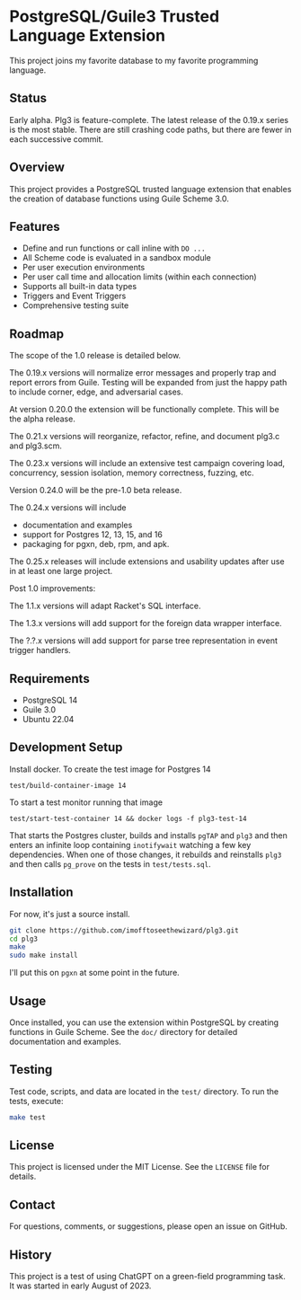# PostgreSQL/Guile3 Trusted Language Extension

This project joins my favorite database to my favorite programming
language.

## Status

Early alpha. Plg3 is feature-complete. The latest release of the
0.19.x series is the most stable. There are still crashing code paths,
but there are fewer in each successive commit.

## Overview

This project provides a PostgreSQL trusted language extension that
enables the creation of database functions using Guile Scheme 3.0.

## Features

- Define and run functions or call inline with `DO ...`
- All Scheme code is evaluated in a sandbox module
- Per user execution environments
- Per user call time and allocation limits (within each connection)
- Supports all built-in data types
- Triggers and Event Triggers
- Comprehensive testing suite

## Roadmap

The scope of the 1.0 release is detailed below.

The 0.19.x versions will normalize error messages and properly trap
and report errors from Guile. Testing will be expanded from just the
happy path to include corner, edge, and adversarial cases.

At version 0.20.0 the extension will be functionally complete. This
will be the alpha release.

The 0.21.x versions will reorganize, refactor, refine, and document
plg3.c and plg3.scm.

The 0.23.x versions will include an extensive test campaign covering
load, concurrency, session isolation, memory correctness, fuzzing,
etc.

Version 0.24.0 will be the pre-1.0 beta release.

The 0.24.x versions will include

- documentation and examples
- support for Postgres 12, 13, 15, and 16
- packaging for pgxn, deb, rpm, and apk.

The 0.25.x releases will include extensions and usability updates
after use in at least one large project.

Post 1.0 improvements:

The 1.1.x versions will adapt Racket's SQL interface.

The 1.3.x versions will add support for the foreign data wrapper
interface.

The ?.?.x versions will add support for parse tree representation
in event trigger handlers.

## Requirements

- PostgreSQL 14
- Guile 3.0
- Ubuntu 22.04

## Development Setup

Install docker.  To create the test image for Postgres 14

    test/build-container-image 14

To start a test monitor running that image

    test/start-test-container 14 && docker logs -f plg3-test-14

That starts the Postgres cluster, builds and installs `pgTAP`
and `plg3` and then enters an infinite loop containing
`inotifywait` watching a few key dependencies. When one of those
changes, it rebuilds and reinstalls `plg3` and then calls
`pg_prove` on the tests in `test/tests.sql`.

## Installation

For now, it's just a source install.

```bash
git clone https://github.com/imofftoseethewizard/plg3.git
cd plg3
make
sudo make install
```

I'll put this on `pgxn` at some point in the future.

## Usage

Once installed, you can use the extension within PostgreSQL by
creating functions in Guile Scheme. See the `doc/` directory for
detailed documentation and examples.

## Testing

Test code, scripts, and data are located in the `test/` directory. To
run the tests, execute:

```bash
make test
```

## License

This project is licensed under the MIT License. See the `LICENSE` file for details.

## Contact

For questions, comments, or suggestions, please open an issue on GitHub.

## History

This project is a test of using ChatGPT on a green-field programming
task. It was started in early August of 2023.
